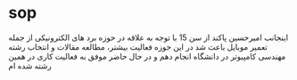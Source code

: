 # sop
اینجانب امیرحسین پاکند از سن 15 با توجه به علاقه در حوزه برد های الکترونیکی از جمله تعمیر موبایل باعث شد در این حوزه فعالیت بیشتر، مطالعه مقالات و انتخاب رشته مهندسی کامپیوتر در دانشگاه انجام دهم  و در حال حاضر موفق به فعالیت کاری در همین رشته شده ام
